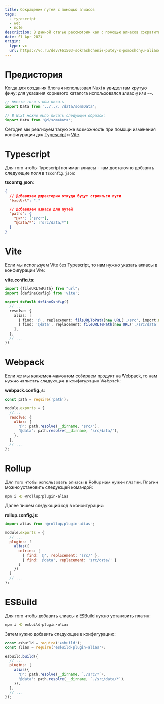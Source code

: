 ```yaml
---
title: Сокращение путей с помощью алиасов
tags:
  - typescript
  - web
  - note
description: В данной статье рассмотрим как с помощью алиасов сократить пути для импортов.
date: 01 Apr 2023
origin:
  type: vc
  url: https://vc.ru/dev/661503-sokrashchenie-putey-s-pomoshchyu-aliasov
---
```


# Предистория
Когда для создания блога я использовал Nuxt я увидел там крутую фичу: для указания корневого каталога использовался
алиас `@` или `~~`.

```typescript
// Вместо того чтобы писать
import Data from '../../../data/someData';

// В Nuxt можно было писать следующим образом:
import Data from '@d/someData';
```

Сегодня мы реализуем такую же возможность при помощи изменения конфигурации для
[Typescript](https://www.typescriptlang.org/) и [Vite](https://vitejs.dev/).

# Typescript
Для того чтобы Typescript понимал алиасы - нам достаточно добавить следующие поля в `tsconfig.json`:

**tsconfig.json**:
```json
{
  // Добавляем директорию откуда будут строиться пути
  "baseUrl": ".",

  // Добавляем алиасы для путей
  "paths": {
    "@/*": ["src*"],
    "@data/*": ["src/data/*"]
  }
}
```

# Vite
Если мы используем Vite без Typescript, то нам нужно указать алиасы в конфигурации Vite:

**vite.config.ts**:
```typescript
import {fileURLToPath} from "url";
import {defineConfig} from 'vite';

export default defineConfig({
  // ...
  resolve: {
    alias: [
      { find: '@', replacement: fileURLToPath(new URL('./src', import.meta.url)) },
      { find: '@data', replacement: fileURLToPath(new URL('./src/data', import.meta.url)) },
    ],
  },
  // ...
})
```

# Webpack

Если же мы <del>являемся мамонтом</del> собираем продукт на Webpack, то нам нужно написать следующее в конфигурации
Webpack:

**webpack.config.js**:
```js
const path = require('path');

module.exports = {
  //...
  resolve: {
    alias: {
      "@": path.resolve(__dirname, 'src/'),
      "@data": path.resolve(__dirname, 'src/data/'),
    },
  },
  // ...
};
```

# Rollup

Для того чтобы использовать алиасы в Rollup нам нужен плагин. Плагин можно установить следующей командой:

```bash
npm i -D @rollup/plugin-alias
```

Далее пишем следующий код в конфигурации:

**rollup.config.js**:
```js
import alias from '@rollup/plugin-alias';

module.exports = {
  // ...
  plugins: [
    alias({
      entries: [
        { find: '@', replacement: 'src/' },
        { find: '@data', replacement: 'src/data/' }
      ]
    })
  ]
  // ...
};
```

# ESBuild

Для того чтобы добавить алиасы к ESBuild нужно установить плагин:

```bash
npm i -D esbuild-plugin-alias
```

Затем нужно добавить следующее в конфигурацию:

```js
const esbuild = require('esbuild');
const alias = require('esbuild-plugin-alias');

esbuild.build({
  // ...
  plugins: [
    alias({
      '@': path.resolve(__dirname, `./src/*`),
      '@data': path.resolve(__dirname, `./src/data/*`),
    }),
  ],
  // ...
});
```
